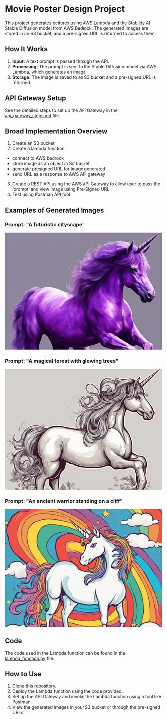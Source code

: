 # Movie Poster Design Project
This project generates pcitures using AWS Lambda and the Stability AI Stable Diffusion model from AWS Bedrock. The generated images are stored in an S3 bucket, and a pre-signed URL is returned to access them.

## How It Works
1. **Input:** A text prompt is passed through the API.
2. **Processing:** The prompt is sent to the Stable Diffusion model via AWS Lambda, which generates an image.
3. **Storage:** The image is saved to an S3 bucket and a pre-signed URL is returned.

## API Gateway Setup
See the detailed steps to set up the API Gateway in the [api_gateway_steps.md](api_gateway_steps.md) file.

## Broad Implementation Overview
1. Create an S3 bucket
2. Create a lambda function 
 * connect to AWS bedrock
 * store image as an object in S# bucket
 * generate presigned URL for image generated
 * send URL as a response to AWS API gateway
3. Create a REST API using the AWS API Gateway to allow user to pass the ‘prompt’ and view image using Pre-Signed URL
4. Test using Postman API tool 

## Examples of Generated Images

### Prompt: "A futuristic cityscape"
![Image of a unicorn](images/image1.png)

### Prompt: "A magical forest with glowing trees"
![Image of a purple unicorn](images/image2.png)

### Prompt: "An ancient warrior standing on a cliff"
![An image of a unicorn with rainbow background in the style of Dr Seuss](images/image3.png)

## Code
The code used in the Lambda function can be found in the [lambda_function.py](lambda_function.py) file.

## How to Use
1. Clone this repository.
2. Deploy the Lambda function using the code provided.
3. Set up the API Gateway and invoke the Lambda function using a tool like Postman.
4. View the generated images in your S3 bucket or through the pre-signed URLs.

